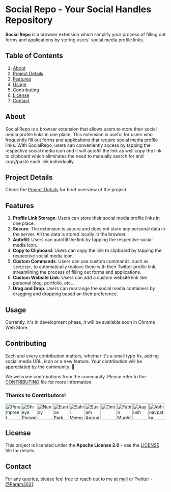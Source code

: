 # Social Repo - Your Social Handles Repository

**Social Repo** is a browser extension which simplify your process of filling out forms and applications by storing users' social media profile links.

## Table of Contents

1. [About](#about)
2. [Project Details](#project-details)
3. [Features](#features)
4. [Usage](#usage)
5. [Contributing](#contributing)
6. [License](#license)
7. [Contact](#contact)

## About

Social Repo is a browser extension that allows users to store their social media profile links in one place. This extension is useful for users who frequently fill out forms and applications that require social media profile links. With SocialRepo, users can conveniently access by tapping the respective social media icon and it will autofill the link as well copy the link to clipboard which eliminates the need to manually search for and copy/paste each link individually.

## Project Details

Check the [Project Details](.github/docs/README.md) for brief overview of the project.

## Features

1. **Profile Link Storage**: Users can store their social media profile links in one place.
2. **Secure**: The extension is secure and does not store any personal data in the server. All the data is stored locally in the browser.
3. **Autofill**: Users can autofill the link by tapping the respective social media icon.
4. **Copy to Clipboard**: Users can copy the link to clipboard by tapping the respective social media icon.
5. **Custom Commands**: Users can use custom commands, such as `\twitter`, to automatically replace them with their Twitter profile link, streamlining the process of filling out forms and applications.
6. **Custom Website Link**: Users can add a custom website link like personal blog, portfolio, etc...
7. **Drag and Drop**: Users can rearrange the social media containers by dragging and dropping based on their preference.

## Usage

Currently, it's in development phase, it will be available soon in Chrome Web Store.

## Contributing

Each and every contribution matters, whether it's a small typo fix, adding social media URL, icon or a new feature. Your contribution will be appreciated by the community. 🤗

We welcome contributions from the community. Please refer to the [CONTRIBUTING](.github/docs/CONTRIBUTING.md) file for more information.

### Thanks to Contributors!

<a href="https://github.com/Param302"><img src="https://avatars.githubusercontent.com/u/76559816?v=4" width="50px" height="auto" alt="Parampreet Singh"></a><a href="https://github.com/porwalshreyaa"><img src="https://avatars.githubusercontent.com/u/111834212?v=4" width="50px" height="auto" alt="Shreya Porwal"></a><a href="https://github.com/nancyvaryani"><img src="https://avatars.githubusercontent.com/u/97382450?v=4" width="50px" height="auto" alt="Nancy"></a><a href="https://github.com/evnxprk"><img src="https://avatars.githubusercontent.com/u/107530902?v=4" width="50px" height="auto" alt="Eunice Park"></a><a href="https://github.com/SamFusedBits"><img src="https://avatars.githubusercontent.com/u/129924814?v=4" width="50px" height="auto" alt="Sahil Memon"></a><a href="https://github.com/Suvam3456"><img src="https://avatars.githubusercontent.com/u/99579881?v=4" width="50px" height="auto" alt="Suvam Agrawal"></a><a href="https://github.com/NormTurtle"><img src="https://avatars.githubusercontent.com/u/108952834?v=4" width="50px" height="auto" alt="Omi"></a><a href="https://github.com/fabiomughilan"><img src="https://avatars.githubusercontent.com/u/64077520?v=4" width="50px" height="auto" alt="Fabio Mughilan"></a><a href="https://github.com/aayushwrld"><img src="https://avatars.githubusercontent.com/u/142794224?v=4" width="50px" height="auto" alt="Aayush"></a><a href="https://github.com/Abhinavpatra"><img src="https://avatars.githubusercontent.com/u/149466436?v=4" width="50px" height="auto" alt="Abhinavpatra"></a>


## License

This project is licensed under the **Apache License 2.0** - see the [LICENSE](LICENSE) file for details.

## Contact

For any queries, please feel free to reach out to me at [mail](mailto:connectwithparam.30@gmail.com) or Twitter - [@Param3021](https://twitter.com/Param3021).
